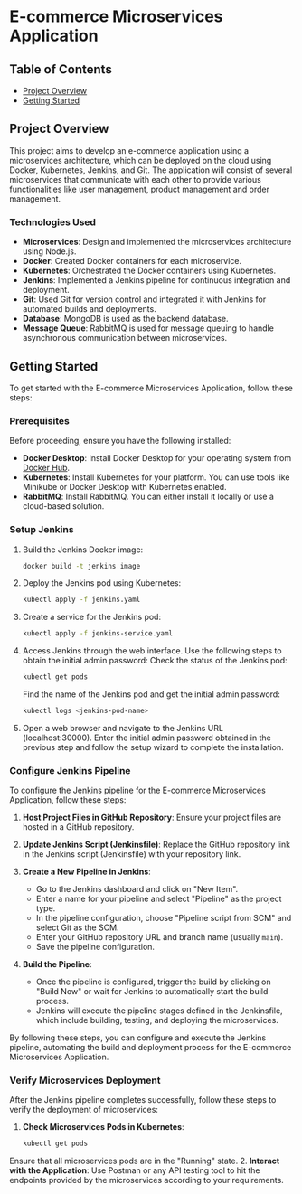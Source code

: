 # E-commerce Microservices Application

## Table of Contents

- [Project Overview](#project-overview)
- [Getting Started](#getting-started)

## Project Overview

This project aims to develop an e-commerce application using a microservices architecture, which can be deployed on the cloud using Docker, Kubernetes, Jenkins, and Git. The application will consist of several microservices that communicate with each other to provide various functionalities like user management, product management and order management.

### Technologies Used

- **Microservices**: Design and implemented the microservices architecture using Node.js.
- **Docker**: Created Docker containers for each microservice.
- **Kubernetes**: Orchestrated the Docker containers using Kubernetes.
- **Jenkins**: Implemented a Jenkins pipeline for continuous integration and deployment.
- **Git**: Used Git for version control and integrated it with Jenkins for automated builds and deployments.
- **Database**: MongoDB is used as the backend database.
- **Message Queue**: RabbitMQ is used for message queuing to handle asynchronous communication between microservices.

## Getting Started

To get started with the E-commerce Microservices Application, follow these steps:

### Prerequisites

Before proceeding, ensure you have the following installed:

- **Docker Desktop**: Install Docker Desktop for your operating system from [Docker Hub](https://hub.docker.com/).
- **Kubernetes**: Install Kubernetes for your platform. You can use tools like Minikube or Docker Desktop with Kubernetes enabled.
- **RabbitMQ**: Install RabbitMQ. You can either install it locally or use a cloud-based solution.

### Setup Jenkins

1. Build the Jenkins Docker image:
   ```bash
   docker build -t jenkins image
2. Deploy the Jenkins pod using Kubernetes:
   ```bash
   kubectl apply -f jenkins.yaml
3. Create a service for the Jenkins pod:
   ```bash
   kubectl apply -f jenkins-service.yaml
4. Access Jenkins through the web interface. Use the following steps to obtain the initial admin password:
   Check the status of the Jenkins pod:
   ```bash
   kubectl get pods
   ```
   Find the name of the Jenkins pod and get the initial admin password:
   ```bash
   kubectl logs <jenkins-pod-name>
5. Open a web browser and navigate to the Jenkins URL (localhost:30000). Enter the initial admin password obtained in the previous step and follow the setup wizard to complete the installation.

### Configure Jenkins Pipeline

To configure the Jenkins pipeline for the E-commerce Microservices Application, follow these steps:

1. **Host Project Files in GitHub Repository**: Ensure your project files are hosted in a GitHub repository.

2. **Update Jenkins Script (Jenkinsfile)**: Replace the GitHub repository link in the Jenkins script (Jenkinsfile) with your repository link.

3. **Create a New Pipeline in Jenkins**:
   - Go to the Jenkins dashboard and click on "New Item".
   - Enter a name for your pipeline and select "Pipeline" as the project type.
   - In the pipeline configuration, choose "Pipeline script from SCM" and select Git as the SCM.
   - Enter your GitHub repository URL and branch name (usually `main`).
   - Save the pipeline configuration.

4. **Build the Pipeline**:
   - Once the pipeline is configured, trigger the build by clicking on "Build Now" or wait for Jenkins to automatically start the build process.
   - Jenkins will execute the pipeline stages defined in the Jenkinsfile, which include building, testing, and deploying the microservices.
   
By following these steps, you can configure and execute the Jenkins pipeline, automating the build and deployment process for the E-commerce Microservices Application.

### Verify Microservices Deployment

After the Jenkins pipeline completes successfully, follow these steps to verify the deployment of microservices:

1. **Check Microservices Pods in Kubernetes**:
   ```bash
   kubectl get pods
Ensure that all microservices pods are in the "Running" state.
2. **Interact with the Application**: Use Postman or any API testing tool to hit the endpoints provided by the microservices according to your requirements.
